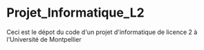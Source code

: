 # Projet_Informatique_L2
Ceci est le dépot du code d'un projet d'informatique de licence 2 à l'Université de Montpellier
